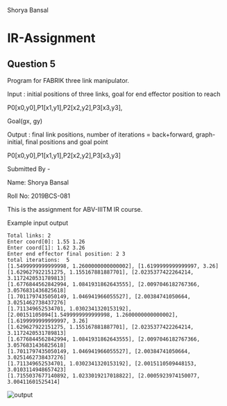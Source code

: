 Shorya Bansal
# IR-Assignment

## Question 5

Program for FABRIK three link manipulator.

Input : initial positions of three links, goal for end effector position to reach

P0[x0,y0],P1[x1,y1],P2[x2,y2],P3[x3,y3],

Goal(gx, gy)

Output : final link positions, number of iterations = back+forward, graph-initial, final positions and goal point

P0[x0,y0],P1[x1,y1],P2[x2,y2],P3[x3,y3]

Submitted By -

Name: Shorya Bansal

Roll No: 2019BCS-081

This is the assignment for ABV-IIITM IR course.

Example input output

```
Total links: 2
Enter coord[0]: 1.55 1.26
Enter coord[1]: 1.62 3.26
Enter end effector final position: 2 3
total iterations:  5
[1.5499999999999998, 1.2600000000000002], [1.6199999999999997, 3.26]
[1.629627922151275, 1.155167881887701], [2.0235377422264214, 3.1172420531789813]
[1.6776844562842994, 1.0841931862643555], [2.0097046182767366, 3.0576831436825618]
[1.7011797435050149, 1.046941966055527], [2.00384741050664, 3.0251462738437276]
[1.711349652534701, 1.0302341320153192], [2.00151105094[1.5499999999999998, 1.2600000000000002], [1.6199999999999997, 3.26]
[1.629627922151275, 1.155167881887701], [2.0235377422264214, 3.1172420531789813]
[1.6776844562842994, 1.0841931862643555], [2.0097046182767366, 3.0576831436825618]
[1.7011797435050149, 1.046941966055527], [2.00384741050664, 3.0251462738437276]
[1.711349652534701, 1.0302341320153192], [2.0015110509448153, 3.0103114948657423]
[1.7155037677140892, 1.0233019217018822], [2.0005923974150077, 3.00411601525414]

```
![output](https://user-images.githubusercontent.com/56073198/113427640-07ac4b00-93f3-11eb-98fb-9c330aa76d02.png)
